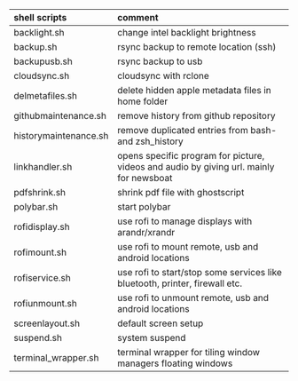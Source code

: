 |shell scripts              |comment                                                                                    |
|:--------------------------|:------------------------------------------------------------------------------------------|
|backlight.sh               |change intel backlight brightness                                                          |
|backup.sh                  |rsync backup to remote location (ssh)                                                      |
|backupusb.sh               |rsync backup to usb                                                                        |
|cloudsync.sh               |cloudsync with rclone                                                                      |
|delmetafiles.sh            |delete hidden apple metadata files in home folder                                          |
|githubmaintenance.sh       |remove history from github repository                                                      |
|historymaintenance.sh      |remove duplicated entries from bash- and zsh_history                                       |
|linkhandler.sh             |opens specific program for picture, videos and audio by giving url. mainly for newsboat    |
|pdfshrink.sh               |shrink pdf file with ghostscript                                                           |
|polybar.sh                 |start polybar                                                                              |
|rofidisplay.sh             |use rofi to manage displays with arandr/xrandr                                             |
|rofimount.sh               |use rofi to mount remote, usb and android locations                                        |
|rofiservice.sh             |use rofi to start/stop some services like bluetooth, printer, firewall etc.                |
|rofiunmount.sh             |use rofi to unmount remote, usb and android locations                                      |
|screenlayout.sh            |default screen setup                                                                       |
|suspend.sh                 |system suspend                                                                             |
|terminal_wrapper.sh        |terminal wrapper for tiling window managers floating windows                               |
